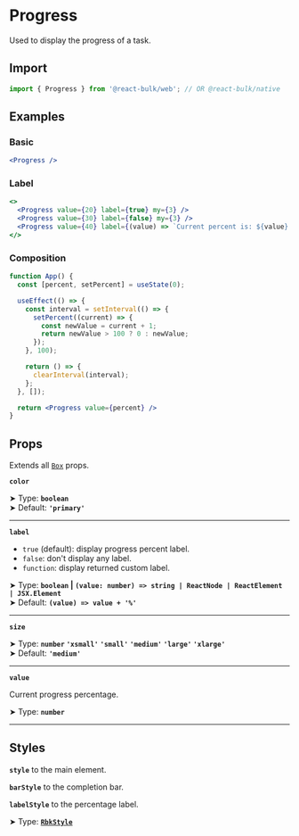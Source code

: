 # Progress

Used to display the progress of a task.

## Import

```jsx
import { Progress } from '@react-bulk/web'; // OR @react-bulk/native
```

## Examples

### Basic

```jsx live
<Progress />
```

### Label

```jsx live
<>
  <Progress value={20} label={true} my={3} />
  <Progress value={30} label={false} my={3} />
  <Progress value={40} label={(value) => `Current percent is: ${value}.`} my={3} />
</>
```

### Composition

```jsx live
function App() {
  const [percent, setPercent] = useState(0);

  useEffect(() => {
    const interval = setInterval(() => {
      setPercent((current) => {
        const newValue = current + 1;
        return newValue > 100 ? 0 : newValue;
      });
    }, 100);

    return () => {
      clearInterval(interval);
    };
  }, []);

  return <Progress value={percent} />
}
```

## Props

Extends all [`Box`](/docs/components/box#props) props.

**`color`**

➤ Type: **`boolean`** <br/>
➤ Default: **`'primary'`**

---

**`label`**

- `true` (default): display progress percent label.
- `false`: don't display any label.
- `function`: display returned custom label.

➤ Type: **`boolean` | `(value: number) => string | ReactNode | ReactElement | JSX.Element`** <br/>
➤ Default: **`(value) => value + '%' `** <br/>

---

**`size`**

➤ Type: **`number` `'xsmall'` `'small'` `'medium'` `'large'` `'xlarge'`** <br/>
➤ Default: **`'medium'`** <br/>

---

**`value`**

Current progress percentage.

➤ Type: **`number`** <br/>

---

## Styles

**`style`** to the main element.

**`barStyle`** to the completion bar.

**`labelStyle`** to the percentage label.

➤ Type: **[`RbkStyle`](/docs/type-reference/rbk-style)** <br/>
